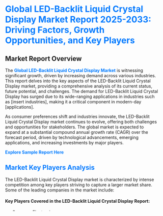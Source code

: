 <h1 style="color: #007BFF;">Global LED-Backlit Liquid Crystal Display Market Report 2025-2033: Driving Factors, Growth Opportunities, and Key Players</h1>

<section id="overview">
<h2>Market Report Overview</h2>
<p>The <a href="https://www.futuremarketreport.com/industry-report/led-backlit-liquid-crystal-display-market" style="color: #007BFF; text-decoration: none;"><strong>Global LED-Backlit Liquid Crystal Display Market</strong></a> is witnessing significant growth, driven by increasing demand across various industries. This report delves into the key aspects of the LED-Backlit Liquid Crystal Display market, providing a comprehensive analysis of its current status, future potential, and challenges. The demand for LED-Backlit Liquid Crystal Display has surged due to its wide-ranging applications in industries such as [insert industries], making it a critical component in modern-day [applications].</p>
<p>As consumer preferences shift and industries innovate, the LED-Backlit Liquid Crystal Display market continues to evolve, offering both challenges and opportunities for stakeholders. The global market is expected to expand at a substantial compound annual growth rate (CAGR) over the forecast period, driven by technological advancements, emerging applications, and increasing investments by major players.</p>
</section>

<section id="overview">
<p><a href="https://www.futuremarketreport.com/request-sample/reportId=82939" style="color: #007BFF; text-decoration: none;"><strong>Explore Sample Report Here</strong></a></p>
</section>

<section id="key-players">
<h2 style="color: #007BFF;">Market Key Players Analysis</h2>
<p>The LED-Backlit Liquid Crystal Display market is characterized by intense competition among key players striving to capture a larger market share. Some of the leading companies in the market include:</p>
<h4>Key Players Covered in the LED-Backlit Liquid Crystal Display Report:</h4>
<ul><li>Samsung Electronics</li><li>LG Display</li><li>NEC Corp</li><li>Leyard Optoelectronic</li><li>Sharp Corp</li><li>Barco NV</li><li>Sony Corp</li><li>TPV Technology Ltd</li><li>AU Optronics Corp</li></ul>
<h4>LED-Backlit Liquid Crystal Display Market Segmentation by Type:</h4>
<ul><li>Curved Screen</li><li>Flat Screen</li></ul>

<h4>LED-Backlit Liquid Crystal Display Market Segmentation by Application:</h4>
<ul><li>Electronics</li><li>Automotive</li><li>Aerospace</li><li>Consumer Goods</li><li>Others</li></ul>
<p><strong>Key Strategies Adopted by Market Players:</strong></p>
<ul>
<li>Innovation and R&D</li>
<li>Geographical Expansion</li>
<li>Sustainability Initiatives</li>
<li>Mergers and Acquisitions</li>
</ul>
</section>

<section>
<p><strong>Read Full Analysis: </strong></p><a href="https://www.futuremarketreport.com/industry-report/led-backlit-liquid-crystal-display-market" style="color: #007BFF; text-decoration: none;"><strong>https://www.futuremarketreport.com/industry-report/led-backlit-liquid-crystal-display-market</strong></a>
<h3 style="color: #007BFF;">Strategic Questions Addressed:</h3>
</section>

<section id="driving-factors">
<h2 style="color: #007BFF;">Market Driving Factors</h2>
<ul>
<li><strong>Rising Demand Across Industries:</strong> The increasing adoption of LED-Backlit Liquid Crystal Display in industries such as [specific industries] is a major growth driver. Its versatile applications and cost-effectiveness make it a preferred choice among manufacturers.</li>
<li><strong>Technological Advancements:</strong> Continuous innovations in production and application technologies have enhanced the efficiency and performance of LED-Backlit Liquid Crystal Display, further boosting market demand.</li>
<li><strong>Sustainability and Eco-Friendly Initiatives:</strong> With growing environmental concerns, the demand for sustainable LED-Backlit Liquid Crystal Display solutions has surged. Companies are investing in eco-friendly variants to align with global sustainability goals.</li>
<li><strong>Growing Population and Urbanization:</strong> The rising global population and rapid urbanization have increased the demand for [specific products], where LED-Backlit Liquid Crystal Display plays a vital role in meeting consumer needs.</li>
<li><strong>Government Policies and Incentives:</strong> Supportive government regulations and incentives for industries using LED-Backlit Liquid Crystal Display have created a conducive environment for market growth.</li>
</ul>
</section>

<section id="growth-opportunities">
<h2 style="color: #007BFF;">Market Growth Opportunities</h2>
<ul>
<li><strong>Emerging Markets:</strong> Developing economies in regions such as Asia-Pacific, Latin America, and Africa present untapped potential for the LED-Backlit Liquid Crystal Display market. Increasing industrialization and urbanization in these regions are key growth drivers.</li>
<li><strong>Innovative Product Development:</strong> Companies investing in R&D to create innovative LED-Backlit Liquid Crystal Display products with enhanced features and applications are likely to gain a competitive edge.</li>
<li><strong>Expansion into Niche Applications:</strong> The versatility of LED-Backlit Liquid Crystal Display allows it to be utilized in niche markets such as [specific niches], creating opportunities for growth and diversification.</li>
<li><strong>E-commerce Growth:</strong> The rise of e-commerce platforms has created a surge in demand for LED-Backlit Liquid Crystal Display used in [specific applications], further boosting market growth.</li>
<li><strong>Strategic Partnerships and Collaborations:</strong> Industry players are forming partnerships to leverage shared expertise and resources, driving the development and adoption of LED-Backlit Liquid Crystal Display products globally.</li>
</ul>
</section>

<section id="trending-factors">
<h2 style="color: #007BFF;">Market Trending Factors</h2>
<ul>
<li><strong>Digital Transformation:</strong> The integration of digital technologies in the production and distribution of LED-Backlit Liquid Crystal Display has improved efficiency and customer satisfaction.</li>
<li><strong>Customization and Personalization:</strong> Consumers are increasingly seeking personalized LED-Backlit Liquid Crystal Display solutions tailored to their specific needs, prompting companies to offer customizable options.</li>
<li><strong>Sustainability and Circular Economy:</strong> The push towards a circular economy has driven demand for recyclable and reusable LED-Backlit Liquid Crystal Display solutions.</li>
<li><strong>Increased Investment in R&D:</strong> Companies are allocating significant resources to research and development, resulting in breakthroughs in LED-Backlit Liquid Crystal Display technology and applications.</li>
<li><strong>Regulatory Compliance:</strong> Adherence to strict regulatory standards, particularly in industries like [specific industries], is influencing product development and quality in the LED-Backlit Liquid Crystal Display market.</li>
<li><strong>Focus on Cost-Effectiveness:</strong> Businesses are exploring cost-efficient LED-Backlit Liquid Crystal Display solutions without compromising on quality, making the market more competitive.</li>
</ul>
</section>

<section>
<p><strong>Get Full Report: </strong></p><a href="https://www.futuremarketreport.com/industry-report/led-backlit-liquid-crystal-display-market" style="color: #007BFF; text-decoration: none;"><strong>https://www.futuremarketreport.com/industry-report/led-backlit-liquid-crystal-display-market</strong></a>
<h3 style="color: #007BFF;">Strategic Questions Addressed:</h3>
</section>


<section id="regional-analysis">
<h2 style="color: #007BFF;">Market Regional Analysis</h2>
<p>The global LED-Backlit Liquid Crystal Display market exhibits varied growth patterns across different regions. The key regions analyzed in this report include North America, Europe, Asia-Pacific, Latin America, and the Middle East & Africa:</p>
<ul>
<li><strong>North America:</strong> This region remains a dominant player in the LED-Backlit Liquid Crystal Display market due to its advanced industrial infrastructure and high adoption of new technologies. The U.S. and Canada are leading markets in this region.</li>
<li><strong>Europe:</strong> Europe has witnessed steady growth in the LED-Backlit Liquid Crystal Display market, driven by stringent environmental regulations and a focus on sustainability. Key countries include Germany, France, and the U.K.</li>
<li><strong>Asia-Pacific:</strong> The Asia-Pacific region is experiencing rapid growth, fueled by industrialization, urbanization, and increasing demand for LED-Backlit Liquid Crystal Display in countries like China, India, and Japan.</li>
<li><strong>Latin America:</strong> Emerging markets in Latin America, such as Brazil and Mexico, present significant opportunities for the LED-Backlit Liquid Crystal Display market, supported by growing industrial activities and investments.</li>
<li><strong>Middle East & Africa:</strong> The region’s growth is driven by expanding industries, infrastructure development, and increasing demand for LED-Backlit Liquid Crystal Display in sectors like [specific sectors].</li>
</ul>
</section>

<footer>
<h2 style="color: #007BFF;">About FUTURE MARKET REPORT</h2>
<p>We are a trusted name in market research and advisory services, delivering actionable insights and strategic support to businesses across diverse industries. Our expertise lies in offering:</p>

<p>Stay ahead in today’s competitive landscape with our tailored research solutions.</p>

<h2 style="color: #007BFF;">Contact Us:</h2>
<p><strong>FUTURE MARKET REPORT</strong></p>
<p>📞 <strong>+91 (883) 074-8030</strong></p>
<p>📧 <strong><a href="mailto:help@futuremarketreport.com" style="color: #007BFF;">help@futuremarketreport.com</a></strong></p>
<p>🌐 <strong><a href="https://www.futuremarketreport.com/" style="color: #007BFF;">Visit Our Website</a></strong></p>
</footer>